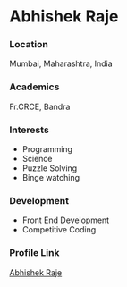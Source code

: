 # Abhishek Raje

### Location

Mumbai, Maharashtra, India

### Academics

Fr.CRCE, Bandra

### Interests

- Programming
- Science
- Puzzle Solving
- Binge watching

### Development

- Front End Development
- Competitive Coding

### Profile Link

[Abhishek Raje](https://github.com/a-1043161)